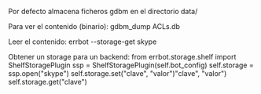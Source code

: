 Por defecto almacena ficheros gdbm en el directorio data/

Para ver el contenido (binario):
gdbm_dump ACLs.db

Leer el contenido:
errbot --storage-get skype



Obtener un storage para un backend:
from errbot.storage.shelf import ShelfStoragePlugin
ssp = ShelfStoragePlugin(self.bot_config)
self.storage = ssp.open("skype")
self.storage.set("clave", "valor")"clave", "valor")
self.storage.get("clave")
